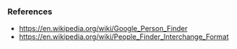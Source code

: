 ### References
* https://en.wikipedia.org/wiki/Google_Person_Finder
* https://en.wikipedia.org/wiki/People_Finder_Interchange_Format

